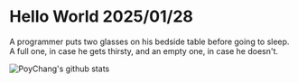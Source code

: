 # Hello World 2025/01/28

A programmer puts two glasses on his bedside table before going to sleep.
A full one, in case he gets thirsty, and an empty one, in case he doesn't.

![PoyChang's github stats](https://github-readme-stats.vercel.app/api?username=poychang&show_icons=true&theme=dracula)
